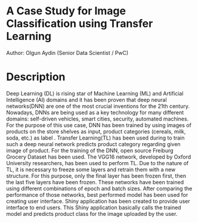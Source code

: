 # A Case Study for Image Classification using Transfer Learning

Author: Olgun Aydin (Senior Data Scientist / PwC)

# Description

Deep Learning (DL) is rising star of Machine Learning (ML) and Artificial Intelligence (AI) domains and it has been proven that deep neural networks(DNN) are one of the most crucial inventions for the 21th century. Nowadays, DNNs are being used as a key technology for many different domains: self-driven vehicles, smart cities, security, automated machines. 
For the purpose of this use case, DNN has been trained by using images of products on the store shelves as input, product categories (cereals, milk, soda, etc.) as label . Transfer Learning(TL) has been used during to train such a deep neural network predicts product category regarding given image of product. For the training of the DNN, open source Freiburg Grocery Dataset has been used. The VGG16 network, developed by Oxford University researchers, has been used to perform TL. Due to the nature of TL, it is necessary to freeze some layers and retrain them with a new structure. For this purpose, only the final layer has been frozen first, then the last five layers have been frozen. These networks have been trained using different combinations of epoch and batch sizes. After comparing the performance of those networks, best performed model has been used for creating user interface. Shiny application has been created to provide user interface to end users. This Shiny application basically calls the trained model and predicts product class for the image uploaded by the user. 

